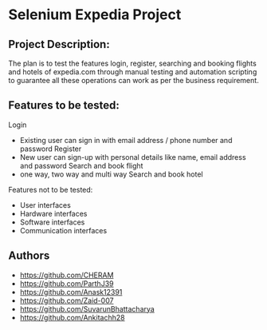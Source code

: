 # Selenium Expedia Project

## **Project Description:**
The plan is to test the features login, register, searching and booking flights and hotels of expedia.com through manual testing and automation scripting to guarantee all these operations can work as per the business requirement.


## **Features to be tested:**
 Login 
 - Existing user can sign in with email address / phone number and password
Register 
  - New user can sign-up with personal details like name, email address and password
 Search and book flight 
  - one way, two way and multi way 
Search and book hotel  

Features not to be tested:
  - User interfaces 
  - Hardware interfaces 
  - Software interfaces 
  - Communication interfaces 



## **Authors**
- https://github.com/CHERAM
- https://github.com/ParthJ39
- https://github.com/Anask12391
- https://github.com/Zaid-007
- https://github.com/SuvarunBhattacharya
- https://github.com/Ankitachh28
